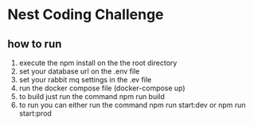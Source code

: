 # Nest Coding Challenge

## how to run

1. execute the npm install on the the root directory
2. set your database url on the .env file
3. set your rabbit mq settings in the .ev file
4. run the docker compose file (docker-compose up)
5. to build just run the command npm run build
6. to run you can either run the command npm run start:dev or npm run start:prod